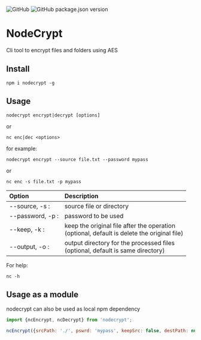 ![GitHub](https://img.shields.io/github/license/rubinder25/nodecrypt?style=flat-square) ![GitHub package.json version](https://img.shields.io/github/package-json/v/rubinder25/nodecrypt?style=flat-square) 

# NodeCrypt

Cli tool to encrypt files and folders using AES

## Install

```
npm i nodecrypt -g
```

## Usage

```
nodecrypt encrypt|decrypt [options]
```

or

```
nc enc|dec <options>
```



for example:

```
nodecrypt encrypt --source file.txt --password mypass
```

or

```
nc enc -s file.txt -p mypass
```

| Option                          | Description                                                  |
| :------------------------------ | :----------------------------------------------------------- |
| --source, -s <source>:          | source file or directory                                     |
| --password, -p <password>:      | password to be used                                          |
| --keep, -k :                    | keep the original file after the operation <br />(optional, default is delete the original file) |
| --output, -o <ouput directory>: | output directory for the processed files <br />(optional, default is same directory) |

For help:

```
nc -h
```

## Usage as a module

nodecrypt can also be used as local npm dependency

```javascript
import {ncEncrypt, ncDecrypt} from 'nodecrypt';

ncEncrypt({srcPath: './', pswrd: 'mypass', keepSrc: false, destPath: null});
```

